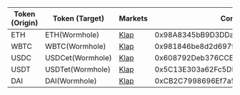 | Token (Origin) | Token (Target)   | Markets                           | Contract Address                           |
| -------------- | ---------------- | --------------------------------- | ------------------------------------------ |
| ETH            | ETH(Wormhole)    | [Klap](https://www.klap.finance/) | 0x98A8345bB9D3DDa9D808Ca1c9142a28F6b0430E1 |
| WBTC           | WBTC(Wormhole)   | [Klap](https://www.klap.finance/) | 0x981846be8d2d697f4dfef6689a161a25ffbab8f9 |
| USDC           | USDCet(Wormhole) | [Klap](https://www.klap.finance/) | 0x608792Deb376CCE1c9FA4D0E6B7b44f507CfFa6A |
| USDT           | USDTet(Wormhole) | [Klap](https://www.klap.finance/) | 0x5C13E303a62Fc5DEdf5B52D66873f2E59fEdADC2 |
| DAI            | DAI(Wormhole)    | [Klap](https://www.klap.finance/) | 0xCB2C7998696Ef7a582dFD0aAFadCd008D03E791A |
